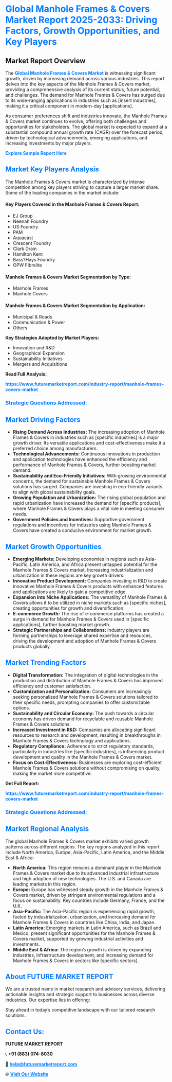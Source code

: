 <h1 style="color: #007BFF;">Global Manhole Frames & Covers Market Report 2025-2033: Driving Factors, Growth Opportunities, and Key Players</h1>

<section id="overview">
<h2>Market Report Overview</h2>
<p>The <a href="https://www.futuremarketreport.com/industry-report/manhole-frames-covers-market" style="color: #007BFF; text-decoration: none;"><strong>Global Manhole Frames & Covers Market</strong></a> is witnessing significant growth, driven by increasing demand across various industries. This report delves into the key aspects of the Manhole Frames & Covers market, providing a comprehensive analysis of its current status, future potential, and challenges. The demand for Manhole Frames & Covers has surged due to its wide-ranging applications in industries such as [insert industries], making it a critical component in modern-day [applications].</p>
<p>As consumer preferences shift and industries innovate, the Manhole Frames & Covers market continues to evolve, offering both challenges and opportunities for stakeholders. The global market is expected to expand at a substantial compound annual growth rate (CAGR) over the forecast period, driven by technological advancements, emerging applications, and increasing investments by major players.</p>
</section>

<section id="overview">
<p><a href="https://www.futuremarketreport.com/request-sample/reportId=62818" style="color: #007BFF; text-decoration: none;"><strong>Explore Sample Report Here</strong></a></p>
</section>

<section id="key-players">
<h2 style="color: #007BFF;">Market Key Players Analysis</h2>
<p>The Manhole Frames & Covers market is characterized by intense competition among key players striving to capture a larger market share. Some of the leading companies in the market include:</p>
<h4>Key Players Covered in the Manhole Frames & Covers Report:</h4>
<ul><li>EJ Group</li><li>Neenah Foundry</li><li>US Foundry</li><li>PAM</li><li>Aquacast</li><li>Crescent Foundry</li><li>Clark Drain</li><li>Hamilton Kent</li><li>Bass?Hays Foundry</li><li>OPW Fibrelite</li></ul>
<h4>Manhole Frames & Covers Market Segmentation by Type:</h4>
<ul><li>Manhole Frames</li><li>Manhole Covers</li></ul>

<h4>Manhole Frames & Covers Market Segmentation by Application:</h4>
<ul><li>Municipal &amp; Roads</li><li>Communication &amp; Power</li><li>Others</li></ul>
<p><strong>Key Strategies Adopted by Market Players:</strong></p>
<ul>
<li>Innovation and R&D</li>
<li>Geographical Expansion</li>
<li>Sustainability Initiatives</li>
<li>Mergers and Acquisitions</li>
</ul>
</section>

<section>
<p><strong>Read Full Analysis: </strong></p><a href="https://www.futuremarketreport.com/industry-report/manhole-frames-covers-market" style="color: #007BFF; text-decoration: none;"><strong>https://www.futuremarketreport.com/industry-report/manhole-frames-covers-market</strong></a>
<h3 style="color: #007BFF;">Strategic Questions Addressed:</h3>
</section>

<section id="driving-factors">
<h2 style="color: #007BFF;">Market Driving Factors</h2>
<ul>
<li><strong>Rising Demand Across Industries:</strong> The increasing adoption of Manhole Frames & Covers in industries such as [specific industries] is a major growth driver. Its versatile applications and cost-effectiveness make it a preferred choice among manufacturers.</li>
<li><strong>Technological Advancements:</strong> Continuous innovations in production and application technologies have enhanced the efficiency and performance of Manhole Frames & Covers, further boosting market demand.</li>
<li><strong>Sustainability and Eco-Friendly Initiatives:</strong> With growing environmental concerns, the demand for sustainable Manhole Frames & Covers solutions has surged. Companies are investing in eco-friendly variants to align with global sustainability goals.</li>
<li><strong>Growing Population and Urbanization:</strong> The rising global population and rapid urbanization have increased the demand for [specific products], where Manhole Frames & Covers plays a vital role in meeting consumer needs.</li>
<li><strong>Government Policies and Incentives:</strong> Supportive government regulations and incentives for industries using Manhole Frames & Covers have created a conducive environment for market growth.</li>
</ul>
</section>

<section id="growth-opportunities">
<h2 style="color: #007BFF;">Market Growth Opportunities</h2>
<ul>
<li><strong>Emerging Markets:</strong> Developing economies in regions such as Asia-Pacific, Latin America, and Africa present untapped potential for the Manhole Frames & Covers market. Increasing industrialization and urbanization in these regions are key growth drivers.</li>
<li><strong>Innovative Product Development:</strong> Companies investing in R&D to create innovative Manhole Frames & Covers products with enhanced features and applications are likely to gain a competitive edge.</li>
<li><strong>Expansion into Niche Applications:</strong> The versatility of Manhole Frames & Covers allows it to be utilized in niche markets such as [specific niches], creating opportunities for growth and diversification.</li>
<li><strong>E-commerce Growth:</strong> The rise of e-commerce platforms has created a surge in demand for Manhole Frames & Covers used in [specific applications], further boosting market growth.</li>
<li><strong>Strategic Partnerships and Collaborations:</strong> Industry players are forming partnerships to leverage shared expertise and resources, driving the development and adoption of Manhole Frames & Covers products globally.</li>
</ul>
</section>

<section id="trending-factors">
<h2 style="color: #007BFF;">Market Trending Factors</h2>
<ul>
<li><strong>Digital Transformation:</strong> The integration of digital technologies in the production and distribution of Manhole Frames & Covers has improved efficiency and customer satisfaction.</li>
<li><strong>Customization and Personalization:</strong> Consumers are increasingly seeking personalized Manhole Frames & Covers solutions tailored to their specific needs, prompting companies to offer customizable options.</li>
<li><strong>Sustainability and Circular Economy:</strong> The push towards a circular economy has driven demand for recyclable and reusable Manhole Frames & Covers solutions.</li>
<li><strong>Increased Investment in R&D:</strong> Companies are allocating significant resources to research and development, resulting in breakthroughs in Manhole Frames & Covers technology and applications.</li>
<li><strong>Regulatory Compliance:</strong> Adherence to strict regulatory standards, particularly in industries like [specific industries], is influencing product development and quality in the Manhole Frames & Covers market.</li>
<li><strong>Focus on Cost-Effectiveness:</strong> Businesses are exploring cost-efficient Manhole Frames & Covers solutions without compromising on quality, making the market more competitive.</li>
</ul>
</section>

<section>
<p><strong>Get Full Report: </strong></p><a href="https://www.futuremarketreport.com/industry-report/manhole-frames-covers-market" style="color: #007BFF; text-decoration: none;"><strong>https://www.futuremarketreport.com/industry-report/manhole-frames-covers-market</strong></a>
<h3 style="color: #007BFF;">Strategic Questions Addressed:</h3>
</section>


<section id="regional-analysis">
<h2 style="color: #007BFF;">Market Regional Analysis</h2>
<p>The global Manhole Frames & Covers market exhibits varied growth patterns across different regions. The key regions analyzed in this report include North America, Europe, Asia-Pacific, Latin America, and the Middle East & Africa:</p>
<ul>
<li><strong>North America:</strong> This region remains a dominant player in the Manhole Frames & Covers market due to its advanced industrial infrastructure and high adoption of new technologies. The U.S. and Canada are leading markets in this region.</li>
<li><strong>Europe:</strong> Europe has witnessed steady growth in the Manhole Frames & Covers market, driven by stringent environmental regulations and a focus on sustainability. Key countries include Germany, France, and the U.K.</li>
<li><strong>Asia-Pacific:</strong> The Asia-Pacific region is experiencing rapid growth, fueled by industrialization, urbanization, and increasing demand for Manhole Frames & Covers in countries like China, India, and Japan.</li>
<li><strong>Latin America:</strong> Emerging markets in Latin America, such as Brazil and Mexico, present significant opportunities for the Manhole Frames & Covers market, supported by growing industrial activities and investments.</li>
<li><strong>Middle East & Africa:</strong> The region’s growth is driven by expanding industries, infrastructure development, and increasing demand for Manhole Frames & Covers in sectors like [specific sectors].</li>
</ul>
</section>

<footer>
<h2 style="color: #007BFF;">About FUTURE MARKET REPORT</h2>
<p>We are a trusted name in market research and advisory services, delivering actionable insights and strategic support to businesses across diverse industries. Our expertise lies in offering:</p>

<p>Stay ahead in today’s competitive landscape with our tailored research solutions.</p>

<h2 style="color: #007BFF;">Contact Us:</h2>
<p><strong>FUTURE MARKET REPORT</strong></p>
<p>📞 <strong>+91 (883) 074-8030</strong></p>
<p>📧 <strong><a href="mailto:help@futuremarketreport.com" style="color: #007BFF;">help@futuremarketreport.com</a></strong></p>
<p>🌐 <strong><a href="https://www.futuremarketreport.com/" style="color: #007BFF;">Visit Our Website</a></strong></p>
</footer>